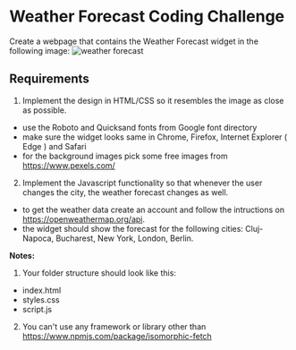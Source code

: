 
# Weather Forecast Coding Challenge

Create a webpage that contains the Weather Forecast widget in the following image:
![weather forecast](https://i.imgur.com/ULKuEgg.png)

## Requirements
1. Implement the design in HTML/CSS so it resembles the image as close as possible.
  - use the Roboto and Quicksand fonts from Google font directory
  - make sure the widget looks same in Chrome, Firefox, Internet Explorer ( Edge ) and Safari
  - for the background images pick some free images from https://www.pexels.com/

2. Implement the Javascript functionality so that whenever the user changes the city, the weather forecast changes as well.
  - to get the weather data create an account and follow the intructions on https://openweathermap.org/api.
  - the widget should show the forecast for the following cities: Cluj-Napoca, Bucharest, New York, London, Berlin.

**Notes:**
1. Your folder structure should look like this:
  - index.html
  - styles.css
  - script.js

2. You can't use any framework or library other than https://www.npmjs.com/package/isomorphic-fetch
